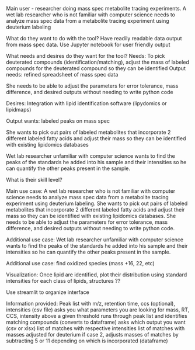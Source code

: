 Main user - researcher doing mass spec metabolite tracing experiments. 
A wet lab researcher who is not familiar with computer science needs to analyze mass spec data from a metabolite tracing experiment using deuterium labeling

What do they want to do with the tool?
Have readily readable data output from mass spec data. Use Jupyter notebook for user friendly output

What needs and desires do they want for the tool?
Needs: To pick deuterated compounds (identification/matching), adjust the mass of labeled compounds for the deuterated compound so they can be identified
Output needs: refined spreadsheet of mass spec data

She needs to be able to adjust the parameters for error tolerance, mass difference, and desired outputs without needing to write python code

Desires: Integration with lipid identification software (lipydomics or lipidmaps)

Output wants: labeled peaks on mass spec

She wants to pick out pairs of labeled metabolites that incorporate 2 different labeled fatty acids and adjust their mass so they can be identified with existing lipidomics databases

Wet lab researcher unfamiliar with computer science wants to find the peaks of the standards he added into his sample and their intensities so he can quantify the other peaks present in the sample. 

What is their skill level? 

Main use case:
A wet lab researcher who is not familiar with computer science needs to analyze mass spec data from a metabolite tracing experiment using deuterium labeling. She wants to pick out pairs of labeled metabolites that incorporate 2 different labeled fatty acids and adjust their mass so they can be identified with existing lipidomics databases. She needs to be able to adjust the parameters for error tolerance, mass difference, and desired outputs without needing to write python code. 

Additional use case:
Wet lab researcher unfamiliar with computer science wants to find the peaks of the standards he added into his sample and their intensities so he can quantify the other peaks present in the sample. 

Additional use case: find oxidized species (mass +16, 22, etc)

Visualization: Once lipid are identified, plot their distribution using standard intensities for each class of lipids, structures ??

Use streamlit to organize interface 

Information provided: Peak list with m/z, retention time, ccs (optional), intensities (csv file)
asks you what parameters you are looking for 
mass, RT, CCS, intensity above a given threshold
runs through peak list and identifies matching compounds (converts to dataframe)
asks which output you want (csv or xlsx)
list of matches with respective intensities
list of matches with masses adjusted for deuterium
if case 2, adjusts masses of matches by subtracting 5 or 11 depending on which is incorporated (dataframe)
